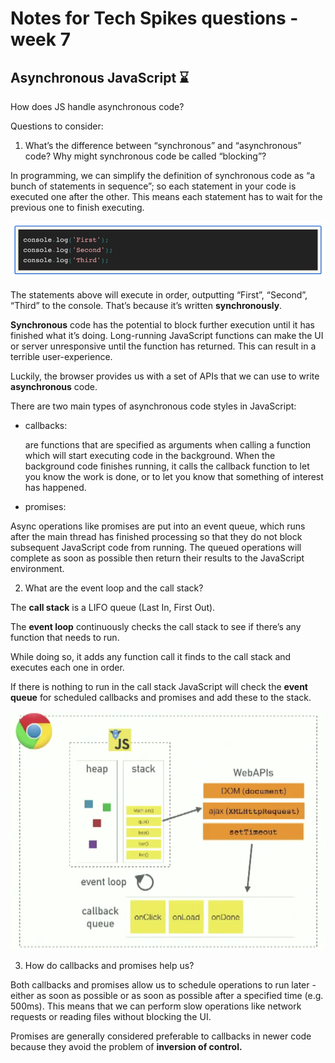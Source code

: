 # Notes for Tech Spikes questions - week 7

## Asynchronous JavaScript ⌛

How does JS handle asynchronous code?

Questions to consider:

1. What’s the difference between “synchronous” and “asynchronous” code? Why might synchronous code be called “blocking”?

In programming, we can simplify the definition of synchronous code as “a bunch of statements in sequence”; so each statement in your code is executed one after the other. This means each statement has to wait for the previous one to finish executing.

![](synchronous.png)

The statements above will execute in order, outputting “First”, “Second”, “Third” to the console. That’s because it’s written <strong>synchronously</strong>.

<strong>Synchronous</strong> code has the potential to block further execution until it has finished what it’s doing. Long-running JavaScript functions can make the UI or server unresponsive until the function has returned. This can result in a terrible user-experience.

Luckily, the browser provides us with a set of APIs that we can use to write <strong>asynchronous</strong> code.

There are two main types of asynchronous code styles in JavaScript:

- callbacks:

  are functions that are specified as arguments when calling a function which will start executing code in the background. When the background code finishes running, it calls the callback function to let you know the work is done, or to let you know that something of interest has happened.

- promises:

Async operations like promises are put into an event queue, which runs after the main thread has finished processing so that they do not block subsequent JavaScript code from running. The queued operations will complete as soon as possible then return their results to the JavaScript environment.

2. What are the event loop and the call stack?

The <strong>call stack</strong> is a LIFO queue (Last In, First Out).

The <strong>event loop</strong> continuously checks the call stack to see if there’s any function that needs to run.

While doing so, it adds any function call it finds to the call stack and executes each one in order.

If there is nothing to run in the call stack JavaScript will check the <strong>event queue</strong> for scheduled callbacks and promises and add these to the stack.

![](eventloop.png)

3. How do callbacks and promises help us?

Both callbacks and promises allow us to schedule operations to run later - either as soon as possible or as soon as possible after a specified time (e.g. 500ms). This means that we can perform slow operations like network requests or reading files without blocking the UI.

Promises are generally considered preferable to callbacks in newer code because they avoid the problem of <strong>inversion of control.</strong>
